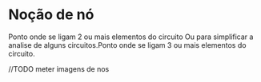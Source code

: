 
# Noção de nó

Ponto onde se ligam 2 ou mais elementos do circuito
Ou para simplificar a analise de alguns circuitos.Ponto onde se ligam 3 ou mais elementos do circuito. 


//TODO meter imagens de nos
